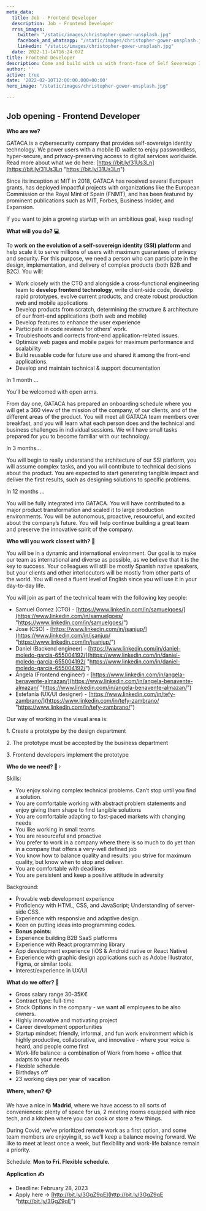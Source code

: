 ```yaml
---
meta_data:
  title: Job - Frontend Developer
  description: Job - Frontend Developer
  rrss_images:
    twitter: "/static/images/christopher-gower-unsplash.jpg"
    facebook_and_whatsapp: "/static/images/christopher-gower-unsplash.jpg"
    linkedin: "/static/images/christopher-gower-unsplash.jpg"
  date: 2022-11-14T16:24:07Z
title: Frontend Developer
description: Come and build with us with front-face of Self Sovereign Identity
author: ''
active: true
date: '2022-02-10T12:00:00.000+00:00'
hero_image: "/static/images/christopher-gower-unsplash.jpg"

---
```

## Job opening - Frontend Developer

**Who are we?**

GATACA is a cybersecurity company that provides self-sovereign identity technology. We power users with a mobile ID wallet to enjoy passwordless, hyper-secure, and privacy-preserving access to digital services worldwide. Read more about what we do here: [https://bit.ly/31Us3Ln](https://bit.ly/31Us3Ln "https://bit.ly/31Us3Ln")

Since its inception at MIT in 2018, GATACA has received several European grants, has deployed impactful projects with organizations like the European Commission or the Royal Mint of Spain (FNMT), and has been featured by prominent publications such as MIT, Forbes, Business Insider, and Expansion.

If you want to join a growing startup with an ambitious goal, keep reading!

**What will you do? 💻**

To **work on the evolution of a self-sovereign identity (SSI) platform** and help scale it to serve millions of users with maximum guarantees of privacy and security. For this purpose, we need a person who can participate in the design, implementation, and delivery of complex products (both B2B and B2C). You will:

* Work closely with the CTO and alongside a cross-functional engineering team to **develop frontend technology**, write client-side code, develop rapid prototypes, evolve current products, and create robust production web and mobile applications
* Develop products from scratch, determining the structure & architecture of our front-end applications (both web and mobile)
* Develop features to enhance the user experience
* Participate in code reviews for others' work.
* Troubleshoots and corrects front-end application-related issues.
* Optimize web pages and mobile pages for maximum performance and scalability
* Build reusable code for future use and shared it among the front-end applications.
* Develop and maintain technical & support documentation

In 1 month ...

You’ll be welcomed with open arms.

From day one, GATACA has prepared an onboarding schedule where you will get a 360 view of the mission of the company, of our clients, and of the different areas of the product. You will meet all GATACA team members over breakfast, and you will learn what each person does and the technical and business challenges in individual sessions. We will have small tasks prepared for you to become familiar with our technology.

In 3 months...

You will begin to really understand the architecture of our SSI platform, you will assume complex tasks, and you will contribute to technical decisions about the product. You are expected to start generating tangible impact and deliver the first results, such as designing solutions to specific problems.

In 12 months ...

You will be fully integrated into GATACA. You will have contributed to a major product transformation and scaled it to large production environments. You will be autonomous, proactive, resourceful, and excited about the company’s future. You will help continue building a great team and preserve the innovative spirit of the company.

**Who will you work closest with? 🕺**

You will be in a dynamic and international environment. Our goal is to make our team as international and diverse as possible, as we believe that it is the key to success. Your colleagues will still be mostly Spanish native speakers, but your clients and other interlocutors will be mostly from other parts of the world. You will need a fluent level of English since you will use it in your day-to-day life.

You will join as part of the technical team with the following key people:

* Samuel Gomez (CTO) - [https://www.linkedin.com/in/samuelgoes/](https://www.linkedin.com/in/samuelgoes/ "https://www.linkedin.com/in/samuelgoes/")
* Jose (CSO) - [https://www.linkedin.com/in/jsanjup/](https://www.linkedin.com/in/jsanjup/ "https://www.linkedin.com/in/jsanjup/")
* Daniel (Backend engineer) - [https://www.linkedin.com/in/daniel-moledo-garcia-655004192/](https://www.linkedin.com/in/daniel-moledo-garcia-655004192/ "https://www.linkedin.com/in/daniel-moledo-garcia-655004192/")
* Ángela (Frontend engineer) - [https://www.linkedin.com/in/angela-benavente-almazan/](https://www.linkedin.com/in/angela-benavente-almazan/ "https://www.linkedin.com/in/angela-benavente-almazan/") 
* Estefanía (UX/UI designer) - [https://www.linkedin.com/in/tefy-zambrano/](https://www.linkedin.com/in/tefy-zambrano/ "https://www.linkedin.com/in/tefy-zambrano/")

Our way of working in the visual area is:

1\. Create a prototype by the design department

2\. The prototype must be accepted by the business department

3\. Frontend developers implement the prototype

**Who do we need? 🤼♀️**

Skills:

* You enjoy solving complex technical problems. Can’t stop until you find a solution.
* You are comfortable working with abstract problem statements and enjoy giving them shape to find tangible solutions
* You are comfortable adapting to fast-paced markets with changing needs
* You like working in small teams
* You are resourceful and proactive
* You prefer to work in a company where there is so much to do yet than in a company that offers a very-well defined job
* You know how to balance quality and results: you strive for maximum quality, but know when to stop and deliver.
* You are comfortable with deadlines
* You are persistent and keep a positive attitude in adversity

Background:

* Provable web development experience
* Proficiency with HTML, CSS, and JavaScript; Understanding of server-side CSS.
* Experience with responsive and adaptive design.
* Keen on putting ideas into programming codes.
* **Bonus points:**
* Experience building B2B SaaS platforms
* Experience with React programming library
* App development experience (iOS & Android native or React Native)
* Experience with graphic design applications such as Adobe Illustrator, Figma, or similar tools.
* Interest/experience in UX/UI

**What do we offer? 🤝**

* Gross salary range 30-35K€
* Contract type: full-time
* Stock Options in the company - we want all employees to be also owners.
* Highly innovative and motivating project
* Career development opportunities
* Startup mindset: friendly, informal, and fun work environment which is highly productive, collaborative, and innovative - where your voice is heard, and people come first
* Work-life balance: a combination of Work from home + office that adapts to your needs
* Flexible schedule
* Birthdays off
* 23 working days per year of vacation

**Where, when? 📪**

We have a nice in **Madrid**, where we have access to all sorts of conveniences: plenty of space for us, 2 meeting rooms equipped with nice tech, and a kitchen where you can cook or store a few things.

During Covid, we’ve prioritized remote work as a first option, and some team members are enjoying it, so we’ll keep a balance moving forward. We like to meet at least once a week, but flexibility and work-life balance remain a priority.

Schedule: **Mon to Fri. Flexible schedule.**

**Application ✍**

* Deadline: February 28, 2023
* Apply here → [http://bit.ly/3GgZ9qE](http://bit.ly/3GgZ9qE "http://bit.ly/3GgZ9qE")